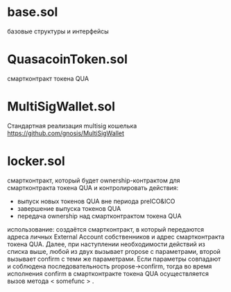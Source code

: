 # base.sol
базовые структуры и интерфейсы

# QuasacoinToken.sol
смартконтракт токена QUA

# MultiSigWallet.sol
Стандартная реализация multisig кошелька
https://github.com/gnosis/MultiSigWallet

# locker.sol
смартконтракт, который будет ownership-контрактом для смартконтракта токена QUA и контролировать действия:
 - выпуск новых токенов QUA вне периода preICO&ICO
 - завершение выпуска токенов QUA
 - передача ownership над смартконтрактом токена QUA
 
 использование: создаётся смартконтракт, в который передаются адреса личных External Account собственников и адрес смартконтракта токена QUA. Далее, при наступлении необходимости действий из списка выше, любой из двух вызывает propose<somefunc> c параметрами, второй вызывает confirm<somefunc> c теми же параметрами. Если параметры совпадают и соблюдена последовательность propose->confirm, тогда во время исполнения confirm в смартконтракте токена QUA осуществляется вызов метода < somefunc > .
